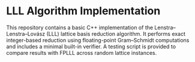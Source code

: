 # LLL Algorithm Implementation

This repository contains a basic C++ implementation of the Lenstra–Lenstra–Lovász (LLL) lattice basis reduction algorithm. It performs exact integer-based reduction using floating-point Gram–Schmidt computations and includes a minimal built-in verifier. A testing script is provided to compare results with FPLLL across random lattice instances.